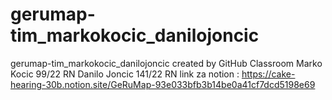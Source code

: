 # gerumap-tim_markokocic_danilojoncic
gerumap-tim_markokocic_danilojoncic created by GitHub Classroom
Marko Kocic 99/22 RN
Danilo Joncic 141/22 RN
link za notion : https://cake-hearing-30b.notion.site/GeRuMap-93e033bfb3b14be0a41cf7dcd5198e69
